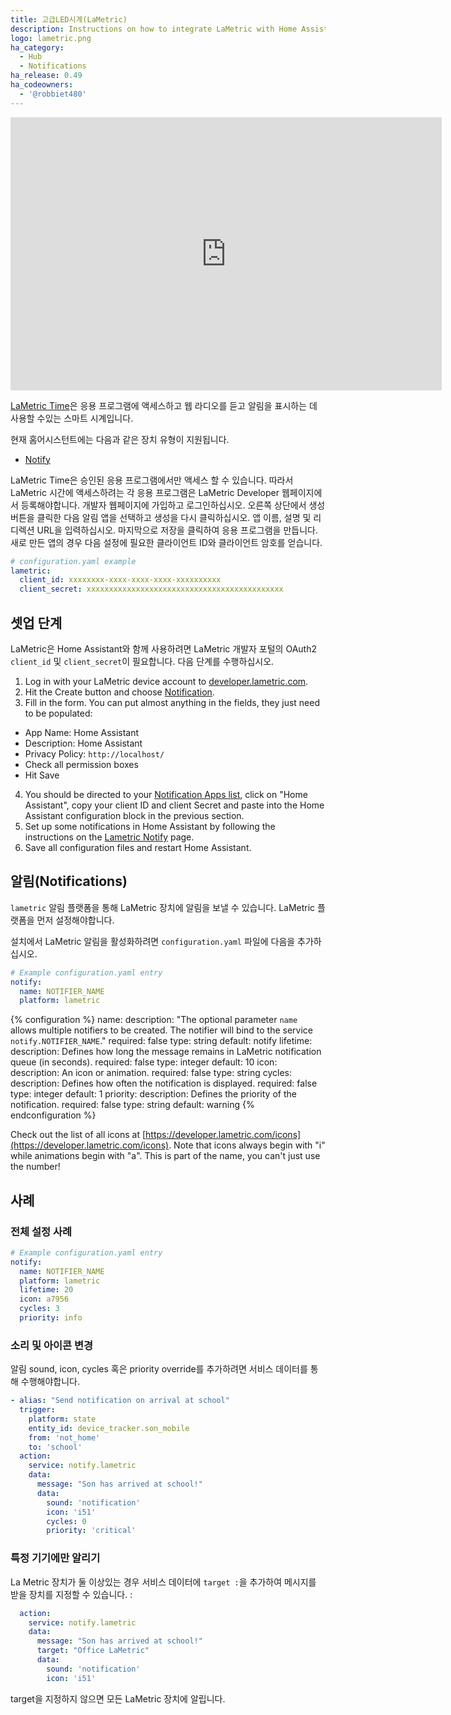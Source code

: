 ```yaml
---
title: 고급LED시계(LaMetric)
description: Instructions on how to integrate LaMetric with Home Assistant.
logo: lametric.png
ha_category:
  - Hub
  - Notifications
ha_release: 0.49
ha_codeowners:
  - '@robbiet480'
---
```


<iframe width="690" height="437" src="https://www.youtube.com/embed/bsxh-Ow0sNM" frameborder="0" allow="accelerometer; autoplay; encrypted-media; gyroscope; picture-in-picture" allowfullscreen></iframe>

[LaMetric Time](https://lametric.com/)은 응용 프로그램에 액세스하고 웹 라디오를 듣고 알림을 표시하는 데 사용할 수있는 스마트 시계입니다.

현재 홈어시스턴트에는 다음과 같은 장치 유형이 지원됩니다.

- [Notify](#notifications)

LaMetric Time은 승인된 응용 프로그램에서만 액세스 할 수 있습니다. 따라서 LaMetric 시간에 액세스하려는 각 응용 프로그램은 LaMetric Developer 웹페이지에서 등록해야합니다. 개발자 웹페이지에 가입하고 로그인하십시오. 오른쪽 상단에서 생성 버튼을 클릭한 다음 알림 앱을 선택하고 생성을 다시 클릭하십시오. 앱 이름, 설명 및 리디렉션 URL을 입력하십시오. 마지막으로 저장을 클릭하여 응용 프로그램을 만듭니다. 새로 만든 앱의 경우 다음 설정에 필요한 클라이언트 ID와 클라이언트 암호를 얻습니다.

```yaml
# configuration.yaml example
lametric:
  client_id: xxxxxxxx-xxxx-xxxx-xxxx-xxxxxxxxxx
  client_secret: xxxxxxxxxxxxxxxxxxxxxxxxxxxxxxxxxxxxxxxxxxxx
```

## 셋업 단계

LaMetric은 Home Assistant와 함께 사용하려면 LaMetric 개발자 포털의 OAuth2 `client_id` 및 `client_secret`이 필요합니다.
다음 단계를 수행하십시오.

1. Log in with your LaMetric device account to [developer.lametric.com](https://developer.lametric.com).
2. Hit the Create button and choose [Notification](https://developer.lametric.com/applications/createsource).
3. Fill in the form. You can put almost anything in the fields, they just need to be populated:
  * App Name: Home Assistant 
  * Description: Home Assistant
  * Privacy Policy: `http://localhost/`
  * Check all permission boxes
  * Hit Save
4. You should be directed to your [Notification Apps list](https://developer.lametric.com/applications/sources), click on "Home Assistant", copy your client ID and client Secret and paste into the Home Assistant configuration block in the previous section.
5. Set up some notifications in Home Assistant by following the instructions on the [Lametric Notify](/integrations/lametric) page.
6. Save all configuration files and restart Home Assistant.

## 알림(Notifications)

`lametric` 알림 플랫폼을 통해 LaMetric 장치에 알림을 보낼 수 있습니다. LaMetric 플랫폼을 먼저 설정해야합니다.

설치에서 LaMetric 알림을 활성화하려면 `configuration.yaml` 파일에 다음을 추가하십시오.

```yaml
# Example configuration.yaml entry
notify:
  name: NOTIFIER_NAME
  platform: lametric
```

{% configuration %}
name:
  description: "The optional parameter `name` allows multiple notifiers to be created. The notifier will bind to the service `notify.NOTIFIER_NAME`."
  required: false
  type: string
  default: notify
lifetime:
  description: Defines how long the message remains in LaMetric notification queue (in seconds).
  required: false
  type: integer
  default: 10
icon:
  description: An icon or animation.
  required: false
  type: string
cycles:
  description: Defines how often the notification is displayed.
  required: false
  type: integer
  default: 1
priority:
  description: Defines the priority of the notification.
  required: false
  type: string
  default: warning
{% endconfiguration %}

Check out the list of all icons at [https://developer.lametric.com/icons](https://developer.lametric.com/icons). Note that icons always begin with "i" while animations begin with "a". This is part of the name, you can't just use the number!

## 사례

### 전체 설정 사례

```yaml
# Example configuration.yaml entry
notify:
  name: NOTIFIER_NAME
  platform: lametric
  lifetime: 20
  icon: a7956
  cycles: 3
  priority: info
```

### 소리 및 아이콘 변경

알림 sound, icon, cycles 혹은 priority override를 추가하려면 서비스 데이터를 통해 수행해야합니다.

```yaml
- alias: "Send notification on arrival at school"
  trigger:
    platform: state
    entity_id: device_tracker.son_mobile
    from: 'not_home'
    to: 'school'
  action:
    service: notify.lametric
    data:
      message: "Son has arrived at school!"
      data:
        sound: 'notification'
        icon: 'i51'
        cycles: 0
        priority: 'critical'
```

### 특정 기기에만 알리기

La Metric 장치가 둘 이상있는 경우 서비스 데이터에 `target :`을 추가하여 메시지를 받을 장치를 지정할 수 있습니다. :

```yaml
  action:
    service: notify.lametric
    data:
      message: "Son has arrived at school!"
      target: "Office LaMetric"
      data:
        sound: 'notification'
        icon: 'i51'
 ```

target을 지정하지 않으면 모든 LaMetric 장치에 알립니다.